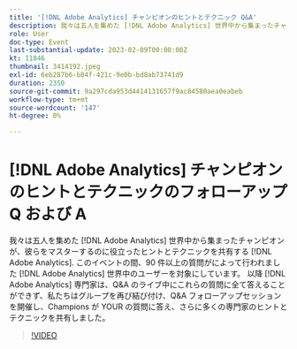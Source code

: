 ```yaml
---
title: '[!DNL Adobe Analytics] チャンピオンのヒントとテクニック Q&A'
description: 我々は五人を集めた [!DNL Adobe Analytics] 世界中から集まったチャンピオンが、彼らをマスターするのに役立ったヒントとテクニックを共有する [!DNL Adobe Analytics]. During the event, over 90 questions were asked by [!DNL Adobe Analytics] 世界中のユーザーを対象にしています。 以降 [!DNL Adobe Analytics] 専門家は、Q&A のライブ中にこれらの質問に全て答えることができず、私たちはグループを再び結び付け、Q&A フォローアップセッションを開催し、Champions が YOUR の質問に答え、さらに多くの専門家のヒントとテクニックを共有しました。
role: User
doc-type: Event
last-substantial-update: 2023-02-09T00:00:00Z
kt: 11846
thumbnail: 3414192.jpeg
exl-id: 6eb287b6-b84f-421c-9e0b-bd8ab73741d9
duration: 2350
source-git-commit: 9a297cda953d4414131657f9ac84580aea0eabeb
workflow-type: tm+mt
source-wordcount: '147'
ht-degree: 0%

---
```


# [!DNL Adobe Analytics] チャンピオンのヒントとテクニックのフォローアップ Q および A

我々は五人を集めた [!DNL Adobe Analytics] 世界中から集まったチャンピオンが、彼らをマスターするのに役立ったヒントとテクニックを共有する [!DNL Adobe Analytics]. このイベントの間、90 件以上の質問がによって行われました [!DNL Adobe Analytics] 世界中のユーザーを対象にしています。 以降 [!DNL Adobe Analytics] 専門家は、Q&amp;A のライブ中にこれらの質問に全て答えることができず、私たちはグループを再び結び付け、Q&amp;A フォローアップセッションを開催し、Champions が YOUR の質問に答え、さらに多くの専門家のヒントとテクニックを共有しました。

>[!VIDEO](https://video.tv.adobe.com/v/3414192/?quality=12&learn=on)
